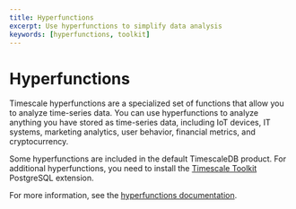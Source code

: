 ```yaml
---
title: Hyperfunctions
excerpt: Use hyperfunctions to simplify data analysis
keywords: [hyperfunctions, toolkit]
---
```


# Hyperfunctions
Timescale hyperfunctions are a specialized set of functions that allow you to
analyze time-series data. You can use hyperfunctions to analyze anything you
have stored as time-series data, including IoT devices, IT systems, marketing
analytics, user behavior, financial metrics, and cryptocurrency.

Some hyperfunctions are included in the default TimescaleDB product. For
additional hyperfunctions, you need to install the
[Timescale Toolkit][install-toolkit] PostgreSQL extension.

For more information, see the [hyperfunctions documentation][hyperfunctions-howto].


[hyperfunctions-howto]: timescaledb/:currentVersion:/how-to-guides/hyperfunctions/
[install-toolkit]: timescaledb/:currentVersion:/how-to-guides/hyperfunctions/install-toolkit/
